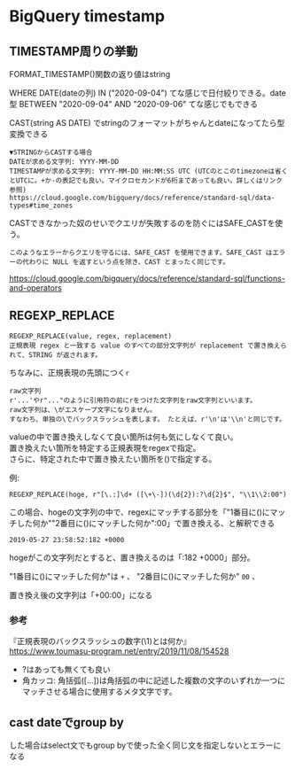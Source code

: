 # BigQuery timestamp

## TIMESTAMP周りの挙動

FORMAT_TIMESTAMP()関数の返り値はstring

WHERE DATE(dateの列) IN ("2020-09-04") てな感じで日付絞りできる。date型 BETWEEN "2020-09-04" AND "2020-09-06" てな感じでもできる

CAST(string AS DATE) でstringのフォーマットがちゃんとdateになってたら型変換できる
```
▼STRINGからCASTする場合
DATEが求める文字列: YYYY-MM-DD
TIMESTAMPが求める文字列: YYYY-MM-DD HH:MM:SS UTC (UTCのとこのtimezoneは省くとUTCに。+か-の表記でも良い。マイクロセカンドが6桁まであっても良い。詳しくはリンク参照)
https://cloud.google.com/bigquery/docs/reference/standard-sql/data-types#time_zones
```

CASTできなかった奴のせいでクエリが失敗するのを防ぐにはSAFE_CASTを使う。
```
このようなエラーからクエリを守るには、SAFE_CAST を使用できます。SAFE_CAST はエラーの代わりに NULL を返すという点を除き、CAST とまったく同じです。
```
https://cloud.google.com/bigquery/docs/reference/standard-sql/functions-and-operators

## REGEXP_REPLACE
```
REGEXP_REPLACE(value, regex, replacement)
正規表現 regex と一致する value のすべての部分文字列が replacement で置き換えられて、STRING が返されます。
```

ちなみに、正規表現の先頭につく`r`  
```
raw文字列
r'...'やr"..."のように引用符の前にrをつけた文字列をraw文字列といいます。
raw文字列は、\がエスケープ文字になりません。
すなわち、単独の\でバックスラッシュを表します。 たとえば、r'\n'は'\\n'と同じです。
```

valueの中で置き換えしなくて良い箇所は何も気にしなくて良い。  
置き換えたい箇所を特定する正規表現をregexで指定。  
さらに、特定された中で置き換えたい箇所を()で指定する。

例:
```
REGEXP_REPLACE(hoge, r"[\.:]\d+ ([\+\-])(\d{2}):?\d{2}$", "\\1\\2:00")
```

この場合、hogeの文字列の中で、regexにマッチする部分を「"1番目に()にマッチした何か""2番目に()にマッチした何か":00」で置き換える、と解釈できる
```
2019-05-27 23:58:52:182 +0000
```
hogeがこの文字列だとすると、置き換えるのは「:182 +0000」部分。

"1番目に()にマッチした何か"は `+` 、
"2番目に()にマッチした何か" `00` 、

置き換え後の文字列は「+00:00」になる

### 参考
『正規表現のバックスラッシュの数字(\1)とは何か』  
https://www.toumasu-program.net/entry/2019/11/08/154528  

- ?はあっても無くても良い
- 角カッコ: 角括弧([...])は角括弧の中に記述した複数の文字のいずれか一つにマッチさせる場合に使用するメタ文字です。

## cast dateでgroup by
した場合はselect文でもgroup byで使った全く同じ文を指定しないとエラーになる